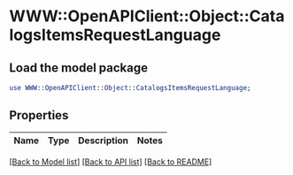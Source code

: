 # WWW::OpenAPIClient::Object::CatalogsItemsRequestLanguage

## Load the model package
```perl
use WWW::OpenAPIClient::Object::CatalogsItemsRequestLanguage;
```

## Properties
Name | Type | Description | Notes
------------ | ------------- | ------------- | -------------

[[Back to Model list]](../README.md#documentation-for-models) [[Back to API list]](../README.md#documentation-for-api-endpoints) [[Back to README]](../README.md)


